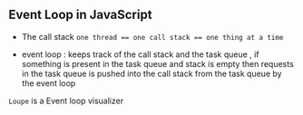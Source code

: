 ## Event Loop in JavaScript

- The call stack 
`one thread == one call stack == one thing at a time`

- event loop : keeps track of the call stack and the task queue , if something is present in the task queue and stack is empty then requests in the task queue is pushed into the call stack from the task queue by the event loop


`Loupe` is a Event loop visualizer 
